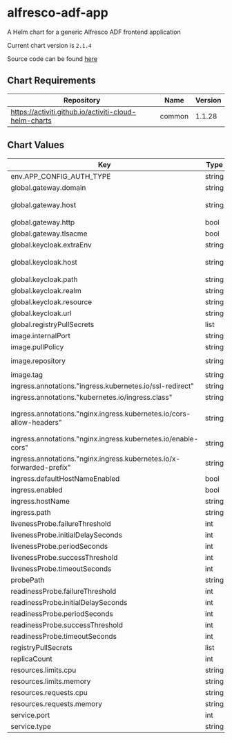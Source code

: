 alfresco-adf-app
================
A Helm chart for a generic Alfresco ADF frontend application

Current chart version is `2.1.4`

Source code can be found [here](https://www.alfresco.com)

## Chart Requirements

| Repository | Name | Version |
|------------|------|---------|
| https://activiti.github.io/activiti-cloud-helm-charts | common | 1.1.28 |

## Chart Values

| Key | Type | Default | Description |
|-----|------|---------|-------------|
| env.APP_CONFIG_AUTH_TYPE | string | `"OAUTH"` |  |
| global.gateway.domain | string | `"REPLACEME"` |  |
| global.gateway.host | string | `"activiti-cloud-gateway.{{ .Values.global.gateway.domain }}"` |  |
| global.gateway.http | bool | `true` |  |
| global.gateway.tlsacme | bool | `false` |  |
| global.keycloak.extraEnv | string | `""` |  |
| global.keycloak.host | string | `"activiti-keycloak.{{ .Values.global.gateway.domain }}"` |  |
| global.keycloak.path | string | `"/auth"` |  |
| global.keycloak.realm | string | `"alfresco"` |  |
| global.keycloak.resource | string | `"activiti"` |  |
| global.keycloak.url | string | `""` |  |
| global.registryPullSecrets | list | `[]` |  |
| image.internalPort | string | `nil` |  |
| image.pullPolicy | string | `"IfNotPresent"` |  |
| image.repository | string | `"quay.io/alfresco/alfresco-adf-app"` |  |
| image.tag | string | `"latest"` |  |
| ingress.annotations."ingress.kubernetes.io/ssl-redirect" | string | `"false"` |  |
| ingress.annotations."kubernetes.io/ingress.class" | string | `"nginx"` |  |
| ingress.annotations."nginx.ingress.kubernetes.io/cors-allow-headers" | string | `"X-Forwarded-For, X-Forwarded-Proto, X-Forwarded-Port, X-Forwarded-Prefix, Authorization, Content-Type"` |  |
| ingress.annotations."nginx.ingress.kubernetes.io/enable-cors" | string | `"true"` |  |
| ingress.annotations."nginx.ingress.kubernetes.io/x-forwarded-prefix" | string | `"true"` |  |
| ingress.defaultHostNameEnabled | bool | `true` |  |
| ingress.enabled | bool | `true` |  |
| ingress.hostName | string | `nil` |  |
| ingress.path | string | `"/{{ .Chart.Name }}"` |  |
| livenessProbe.failureThreshold | int | `40` |  |
| livenessProbe.initialDelaySeconds | int | `60` |  |
| livenessProbe.periodSeconds | int | `15` |  |
| livenessProbe.successThreshold | int | `1` |  |
| livenessProbe.timeoutSeconds | int | `4` |  |
| probePath | string | `"/"` |  |
| readinessProbe.failureThreshold | int | `5` |  |
| readinessProbe.initialDelaySeconds | int | `20` |  |
| readinessProbe.periodSeconds | int | `15` |  |
| readinessProbe.successThreshold | int | `1` |  |
| readinessProbe.timeoutSeconds | int | `3` |  |
| registryPullSecrets | list | `[]` |  |
| replicaCount | int | `1` |  |
| resources.limits.cpu | string | `"500m"` |  |
| resources.limits.memory | string | `"1024Mi"` |  |
| resources.requests.cpu | string | `"200m"` |  |
| resources.requests.memory | string | `"256Mi"` |  |
| service.port | int | `80` |  |
| service.type | string | `"ClusterIP"` |  |
